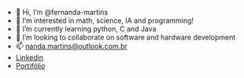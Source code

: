 - 👋 Hi, I’m @fernanda-martins
- 👀 I’m interested in math, science, IA and programming!
- 🌱 I’m currently learning python, C and Java
- 💞️ I’m looking to collaborate on software and hardware development
- 📫 nanda.martins@outlook.com.br
- [Linkedin](linkedin.com/in/fernanda-ferreira-martins)
- [Portifólio](https://www.canva.com/design/DAFN0R-NhAI/QYdw1q1Wgwdh-W4-_Erpzg/view?utm_content=DAFN0R-NhAI&utm_campaign=designshare&utm_medium=link&utm_source=publishpresent)

